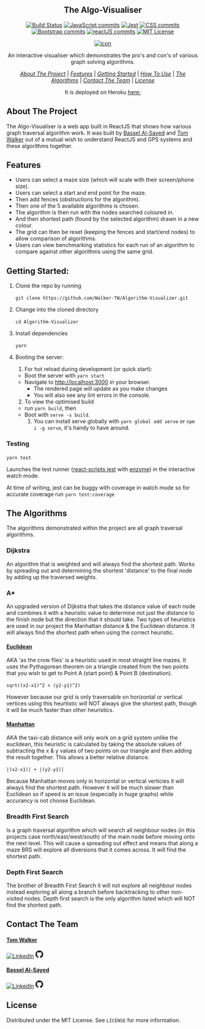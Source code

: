 <h2 align="center"> The Algo-Visualiser</h2>

<div align="center">

[![Build Status](https://travis-ci.org/Walker-TW/Algorithm-Visualizer.svg?branch=master)](https://travis-ci.org/Walker-TW/Algorithm-Visualizer)
[![JavaScript commits][javascriptcommits]](https://sourcerer.io/walker-tw)
[![Jest][jest]](https://sourcerer.io/basselalsayed)
[![CSS commits][csscommits]](https://sourcerer.io/walker-tw)
[![Bootstrap commits][bootstrapcommits]](https://sourcerer.io/basselalsayed)
[![reactJS commits][reactjscommits]](https://sourcerer.io/basselalsayed)
[![MIT License][license-shield]][license-url]

</div>

<p align="center">
  <a href="https://github.com/Walker-TW/Algorithm-Visualizer">
      <img src="https://f0.pngfuel.com/png/858/267/round-black-maze-png-clip-art.png" width="200" height="200" alt="icon">
  </a>

  <p align="center">
    An interactive visualiser which demonstrates the pro's and con's of various graph solving algorithms.
 
  </p>
</p>

<div align= "center">

[_About The Project_](#About-The-Project) | [_Features_](#Features) | [_Getting Started_](#Getting-Started) | [_How To Use_](#How-To-Use) | [_The Algorithms_](#The-Algorithms) | [_Contact The Team_](#Contact-The-Team) | [_License_](#license)

It is deployed on Heroku [here:](https://algo-visualiser.herokuapp.com)

</div>

## About The Project

The Algo-Visualiser is a web app built in ReactJS that shows how various graph traversal algorithm work. It was built by [Bassel Al-Sayed](https://github.com/basselalsayed) and [Tom Walker](https://github.com/Walker-TW) out of a mutual wish to understand ReactJS and GPS systems and these algorithms together.

## Features

- Users can select a maze size (which will scale with their screen/phone size).
- Users can select a start and end point for the maze.
- Then add fences (obstructions for the algorithm).
- Then one of the 5 available algorithms is chosen.
- The algorithm is then run with the nodes searched coloured in.
- And then shortest path (found by the selected algorithm) drawn in a new colour.
- The grid can then be reset (keeping the fences and start/end nodes) to allow comparison of algorithms.
- Users can view benchmarking statistics for each run of an algorithm to compare against other algorithms using the same grid.

## Getting Started:

1. Clone the repo by running

   `git clone https://github.com/Walker-TW/Algorithm-Visualizer.git`

2. Change into the cloned directory

   `cd Algorithm-Visualizer`

3. Install dependencies

   `yarn`

4. Booting the server:
   1. For hot reload during development (or quick start):
   - Boot the server with `yarn start`
   - Navigate to [http://localhost:3000](http://localhost:3000) in your browser.
     - The rendered page will update as you make changes
     - You will also see any lint errors in the console.
   2. To view the optimised build
   - run `yarn build`, then
   - Boot with `serve -s build`.
     1. You can install serve globally with `yarn global add serve` or `npm i -g serve`, it's handy to have around.

### Testing

`yarn test`

Launches the test runner ([react-scripts jest](https://create-react-app.dev/docs/running-tests/) with [enzyme](https://enzymejs.github.io/enzyme/)) in the interactive watch mode.

At time of writing, jest can be buggy with coverage in watch mode so for accurate coverage run `yarn test:coverage`

## The Algorithms

The algorithms demonstrated within the project are all graph traversal algorithms.

### Dijkstra

An algorithm that is weighted and will always find the shortest path. Works by spreading out and determining the shortest 'distance' to the final node by adding up the traversed weights.

### A\*

An upgraded version of Dijkstra that takes the distance value of each node and combines it with a heuristic value to determine not just the distance to the finish node but the direction that it should take. Two types of heuristics are used in our project the Manhattan distance & the Euclidean distance. It will always find the shortest path when using the correct heuristic.

<h4><ins> Euclidean </ins></h4>

AKA 'as the crow flies' is a heuristic used in most straight line mazes. It uses the Pythagorean theorem on a triangle created from the two points that you wish to get to Point A (start point) & Point B (destination).

`sqrt((x2-x1)^2 + (y2-y1)^2)`

However because our grid is only traversable on horizontal or vertical vertices using this heurtistic will NOT always give the shortest path, though it will be much faster than other heuristics.

<h4><ins> Manhattan </ins></h4>

AKA the taxi-cab distance will only work on a grid system unlike the euclidean, this heuristic is calculated by taking the absolute values of subtracting the x & y values of two points on our triangle and then adding the result together. This allows a better relative distance.

`|(x2-x1)| + |(y2-y1)|`

Because Manhattan moves only in horizontal or vertical verticies it will always find the shortest path. However it will be much slower than Euclidean so if speed is an issue (especially in huge graphs) while accurancy is not choose Euclidean.

### Breadth First Search

Is a graph traversal algorithm which will search all neighbour nodes (in this projects case north/east/west/south) of the main node before moving onto the next level. This will cause a spreading out effect and means that along a maze BRS will explore all diversions that it comes across. It will find the shortest path.

### Depth First Search

The brother of Breadth First Search it will not explore all neighbour nodes instead exploring all along a branch before backtracking to other non-visited nodes. Depth first search is the only algorithm listed which will NOT find the shortest path.

## Contact The Team

<h4> <ins>Tom Walker </ins> </h4>

[![LinkedIn][linkedin-shield]][linkedin-urltw]
<a href="https://github.com/Walker-TW"><img src="https://github.com/Walker-TW/CV/blob/master/images/GitHub-120px.png"  height="20" width="20">
</a>

<h4> <ins>Bassel Al-Sayed </ins> </h4>

[![LinkedIn][linkedin-shield]][linkedin-urlbas]
<a href="https://github.com/basselalsayed"><img src="https://github.com/Walker-TW/CV/blob/master/images/GitHub-120px.png"  height="20" width="20">
</a>

## License

Distributed under the MIT License. See `LICENSE` for more information.

[license-shield]: https://img.shields.io/github/license/othneildrew/Best-README-Template.svg?style=flat-square
[license-url]: https://github.com/Walker-TW/Algorithm-Visualizer/blob/master/LICENSE.txt
[linkedin-shield]: https://img.shields.io/badge/-LinkedIn-black.svg?style=flat-square&logo=linkedin&colorB=555
[linkedin-urltw]: https://linkedin.com/in/thomas-w-walker
[linkedin-urlbas]: https://linkedin.com/in/bsas
[javascriptcommits]: https://img.shields.io/badge/JavaScript-yellow.svg
[jest]: https://img.shields.io/badge/Jest-red.svg
[csscommits]: https://img.shields.io/badge/CSS-green.svg
[bootstrapcommits]: https://img.shields.io/badge/Bootstrap-blueviolet.svg
[reactjscommits]: https://img.shields.io/badge/ReactJS-informational.svg
